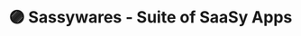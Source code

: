 ---
title: "🟣 Sassywares - Suite of SaaSy Apps"
snippet: "A suite of SaaS apps that I'm building to showcase my skills and to help people."
isDraft: false
image: {
    src: "/src/assets/sassywares/cover.png",
    alt: "Screenshots of the Sassywares' website",
}
category: "SaaS"
isFeatured: true
tags: [HTML, CSS, JS, Gsap]
liveUrl: "https://sassywares.com"
repoUrl: "https://github.com/sassywares/sassywares.github.io"
releaseDate: "2023-12-06 01:00"
---